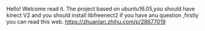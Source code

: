 Hello!
Welcome read it.
The project based on ubuntu16.05,you should have kinect V2 and you should install libfreenect2
if you have anu question ,firstly you can read this web.
https://zhuanlan.zhihu.com/p/28677019
